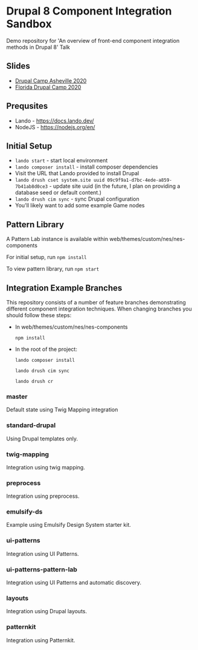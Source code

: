 # Drupal 8 Component Integration Sandbox

Demo repository for 'An overview of front-end component integration methods in Drupal 8' Talk

## Slides
* [Drupal Camp Asheville 2020](https://noti.st/brianperry/CXc9hM/an-overview-of-drupal-front-end-component-integration-methods)
* [Florida Drupal Camp 2020](https://noti.st/brianperry/qKHUXG/an-overview-of-drupal-8-front-end-component-integration-methods)

## Prequsites
* Lando - https://docs.lando.dev/
* NodeJS - https://nodejs.org/en/

## Initial Setup
* `lando start` - start local environment
* `lando composer install` - install composer dependencies
* Visit the URL that Lando provided to install Drupal
* `lando drush cset system.site uuid 09c9f9a1-d7bc-4ede-a859-7b41ab8d0ce3` - update site uuid (in the future, I plan on providing a database seed or default content.)
* `lando drush cim sync` - sync Drupal configuration
* You'll likely want to add some example Game nodes

## Pattern Library

A Pattern Lab instance is available within web/themes/custom/nes/nes-components

For initial setup, run `npm install`

To view pattern library, run `npm start`

## Integration Example Branches

This repository consists of a number of feature branches demonstrating different
component integration techniques. When changing branches you should follow these
steps:

* In web/themes/custom/nes/nes-components

  `npm install`

* In the root of the project:

  `lando composer install`

  `lando drush cim sync`

  `lando drush cr`

### master

Default state using Twig Mapping integration

### standard-drupal

Using Drupal templates only.

### twig-mapping

Integration using twig mapping.

### preprocess

Integration using preprocess.

### emulsify-ds

Example using Emulsify Design System starter kit.

### ui-patterns

Integration using UI Patterns.

### ui-patterns-pattern-lab

Integration using UI Patterns and automatic discovery.

### layouts

Integration using Drupal layouts.

### patternkit

Integration using Patternkit.